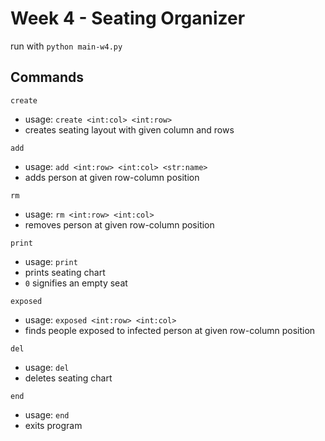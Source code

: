 # Week 4 - Seating Organizer

run with `python main-w4.py`

## Commands

`create`
- usage: `create <int:col> <int:row>`
- creates seating layout with given column and rows

`add`
- usage: `add <int:row> <int:col> <str:name>`
- adds person at given row-column position

`rm`
- usage: `rm <int:row> <int:col>`
- removes person at given row-column position

`print`
- usage: `print`
- prints seating chart
- `0` signifies an empty seat

`exposed`
- usage: `exposed <int:row> <int:col>`
- finds people exposed to infected person at given row-column position

`del`
- usage: `del`
- deletes seating chart

`end`
- usage: `end`
- exits program
